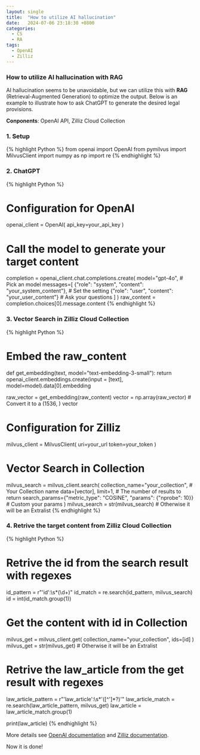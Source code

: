 ```yaml
---
layout: single
title:  "How to utilize AI hallucination"
date:   2024-07-06 23:18:30 +0800
categories: 
  - CS
  - RA
tags:
  - OpenAI
  - Zilliz
---
```

### How to utilize AI hallucination with RAG
AI hallucination seems to be unavoidable, but we can utilize this with **RAG** (Retrieval-Augmented Generation) to optimize the output. Below is an example to illustrate how to ask ChatGPT to generate the desired legal provisions.

**Conponents**: OpenAI API, Zilliz Cloud Collection

### 1. Setup
{% highlight Python %}
from openai import OpenAI
from pymilvus import MilvusClient
import numpy as np
import re
{% endhighlight %}

### 2. ChatGPT
{% highlight Python %}
# Configuration for OpenAI
openai_client = OpenAI(
    api_key=your_api_key
)

# Call the model to generate your target content
completion = openai_client.chat.completions.create(
    model="gpt-4o", # Pick an model
    messages=[
        {"role": "system", "content": "your_system_content"}, # Set the setting
        {"role": "user", "content": "your_user_content"} # Ask your questions
    ]
)
raw_content = completion.choices[0].message.content
{% endhighlight %}

### 3. Vector Search in Zilliz Cloud Collection
{% highlight Python %}
# Embed the raw_content
def get_embedding(text, model="text-embedding-3-small"):
    return openai_client.embeddings.create(input = [text], model=model).data[0].embedding

raw_vector = get_embedding(raw_content)
vector = np.array(raw_vector) # Convert it to a (1536, ) vector

# Configuration for Zilliz
milvus_client = MilvusClient(
    uri=your_url
    token=your_token
)

# Vector Search in Collection
milvus_search = milvus_client.search(
    collection_name="your_collection", # Your Collection name
    data=[vector],
    limit=1, # The number of results to return
    search_params={"metric_type": "COSINE", "params": {"nprobe": 10}} # Custom your params
)
milvus_search = str(milvus_search) # Otherwise it will be an Extralist
{% endhighlight %}

### 4. Retrive the target content from Zilliz Cloud Collection
{% highlight Python %}
# Retrive the id from the search result with regexes
id_pattern = r"'id':\s*(\d+)"
id_match = re.search(id_pattern, milvus_search)
id = int(id_match.group(1))

# Get the content with id in Collection
milvus_get = milvus_client.get(
    collection_name="your_collection",
    ids=[id]
)
milvus_get = str(milvus_get) # Otherwise it will be an Extralist

# Retrive the law_article from the get result with regexes
law_article_pattern = r"'law_article':\s*'([^']*?)'"
law_article_match = re.search(law_article_pattern, milvus_get)
law_article = law_article_match.group(1)

print(law_article)
{% endhighlight %}

More details see [OpenAI documentation](https://platform.openai.com/docs/overview) and [Zilliz documentation](https://docs.zilliz.com/docs/quick-start).

Now it is done!
